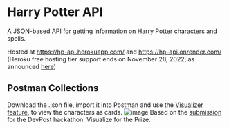 # Harry Potter API

A JSON-based API for getting information on Harry Potter characters and spells. 

Hosted at https://hp-api.herokuapp.com/ and https://hp-api.onrender.com/  
(Heroku free hosting tier support ends on November 28, 2022, as announced [here](https://devcenter.heroku.com/changelog-items/2461))

## Postman Collections
Download the .json file, import it  into Postman and use the [Visualizer feature](https://learning.postman.com/docs/sending-requests/visualizer/#viewing-visualizations), to view the characters as cards.
![image](https://challengepost-s3-challengepost.netdna-ssl.com/photos/production/software_photos/001/604/818/datas/original.jpg)
Based on the [submission](https://devpost.com/software/postman-visualization-harry-potter-api) for the DevPost hackathon: Visualize for the Prize.
